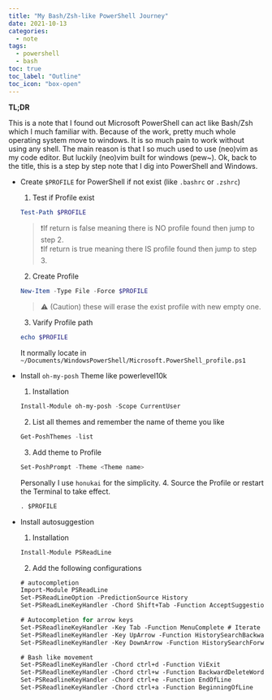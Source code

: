 ```yaml
---
title: "My Bash/Zsh-like PowerShell Journey"
date: 2021-10-13
categories:
  - note
tags:
  - powershell
  - bash
toc: true
toc_label: "Outline"
toc_icon: "box-open"
---
```


**TL;DR**

This is a note that I found out Microsoft PowerShell can act like Bash/Zsh which
I much familiar with. Because of the work, pretty much whole operating system
move to windows. It is so much pain to work without using any shell. The main
reason is that I so much used to use (neo)vim as my code editor. But luckily
(neo)vim built for windows (pew~). Ok, back to the title, this is a step by step
note that I dig into PowerShell and Windows.

- Create `$PROFILE` for PowerShell if not exist (like `.bashrc` or `.zshrc`)

    1. Test if Profile exist
    ```powershell
    Test-Path $PROFILE
    ```
    > ❗If return is false meaning there is NO profile found then jump to step 2. <br>
    > ❗If return is true meaning there IS profile found then jump to step 3.

    2. Create Profile
    ```powershell
    New-Item -Type File -Force $PROFILE
    ```
    > ⚠ (Caution) these will erase the exist profile with new empty one.

    3. Varify Profile path
    ```powershell
    echo $PROFILE
    ```
    It normally locate in `~/Documents/WindowsPowerShell/Microsoft.PowerShell_profile.ps1`

- Install `oh-my-posh` Theme like powerlevel10k
    1. Installation
    ```powershell
    Install-Module oh-my-posh -Scope CurrentUser
    ```
    2. List all themes and remember the name of theme you like
    ```powershell
    Get-PoshThemes -list
    ```
    3. Add theme to Profile
    ```powershell
    Set-PoshPrompt -Theme <Theme name>
    ```
    Personally I use `honukai` for the simplicity.
    4. Source the Profile or restart the Terminal to take effect.
    ```ps
    . $PROFILE
    ```
- Install autosuggestion
    1. Installation
    ```ps
    Install-Module PSReadLine
    ```
    2. Add the following configurations
    ```ps
    # autocompletion
    Import-Module PSReadLine
    Set-PSReadLineOption -PredictionSource History
    Set-PSReadLineKeyHandler -Chord Shift+Tab -Function AcceptSuggestion # Accept Suggestion

    # Autocompletion for arrow keys
    Set-PSReadlineKeyHandler -Key Tab -Function MenuComplete # Iterate through autocompletion
    Set-PSReadlineKeyHandler -Key UpArrow -Function HistorySearchBackward
    Set-PSReadlineKeyHandler -Key DownArrow -Function HistorySearchForward

    # Bash like movement
    Set-PSReadlineKeyHandler -Chord ctrl+d -Function ViExit
    Set-PSReadlineKeyHandler -Chord ctrl+w -Function BackwardDeleteWord
    Set-PSReadlineKeyHandler -Chord ctrl+e -Function EndOfLine
    Set-PSReadlineKeyHandler -Chord ctrl+a -Function BeginningOfLine
    ```
